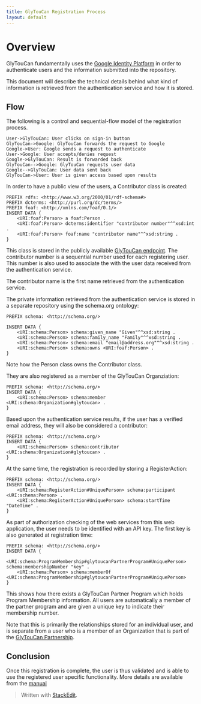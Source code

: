 ```yaml
---
title: GlyTouCan Registration Process
layout: default
---
```


# Overview

GlyTouCan fundamentally uses the [Google Identity Platform](https://developers.google.com/identity/) in order to authenticate users and the information submitted into the repository.

This document will describe the technical details behind what kind of information is retrieved from the authentication service and how it is stored.

## Flow

The following is a control and sequential-flow model of the registration process.

```sequence
User->GlyTouCan: User clicks on sign-in button
GlyTouCan->Google: GlyTouCan forwards the request to Google
Google->User: Google sends a request to authenticate
User->Google: User accepts/denies request
Google->GlyTouCan: Result is forwarded back
GlyTouCan-->Google: GlyTouCan requests user data
Google-->GlyTouCan: User data sent back
GlyTouCan->User: User is given access based upon results
```

In order to have a public view of the users, a Contributor class is created:
```
PREFIX rdfs: <http://www.w3.org/2000/01/rdf-schema#>
PREFIX dcterms: <http://purl.org/dc/terms/>
PREFIX foaf: <http://xmlns.com/foaf/0.1/>
INSERT DATA {
	<URI:foaf:Person> a foaf:Person .
	<URI:foaf:Person> dcterms:identifier "contributor number"^^xsd:int .
	<URI:foaf:Person> foaf:name "contributor name"^^xsd:string .
}
```

This class is stored in the publicly available [GlyTouCan endpoint](http://ts.glytoucan.org).
The contributor number is a sequential number used for each registering user.
This number is also used to associate the with the user data received from the authentication service.

The contributor name is the first name retrieved from the authentication service.

The private information retrieved from the authentication service is stored in a separate repository using the schema.org ontology:
```
PREFIX schema: <http://schema.org/>

INSERT DATA {
	<URI:schema:Person> schema:given_name "Given"^^xsd:string .
	<URI:schema:Person> schema:family_name "Family"^^xsd:string .
	<URI:schema:Person> schema:email "email@address.org"^^xsd:string .
	<URI:schema:Person> schema:owns <URI:foaf:Person> .
}
```
Note how the Person class owns the Contributor class.

They are also registered as a member of the GlyTouCan Organziation:
```
PREFIX schema: <http://schema.org/>
INSERT DATA {
	<URI:schema:Person> schema:member <URI:schema:Organization#glytoucan> .
}
```

Based upon the authentication service results, if the user has a verified email address, they will also be considered a contributor:
```
PREFIX schema: <http://schema.org/>
INSERT DATA {
	<URI:schema:Person> schema:contributor <URI:schema:Organization#glytoucan> .
}
```

At the same time, the registration is recorded by storing a RegisterAction:
```
PREFIX schema: <http://schema.org/>
INSERT DATA {
	<URI:schema:RegisterAction#UniquePerson> schema:participant <URI:schema:Person> .
	<URI:schema:RegisterAction#UniquePerson> schema:startTime "DateTime" .
}
```

As part of authorization checking of the web services from this web application, the user needs to be identified with an API key.  The first key is also generated at registration time:
```
PREFIX schema: <http://schema.org/>
INSERT DATA {
	<URI:schema:ProgramMembership#glytoucanPartnerProgram#UniquePerson> schema:membershipNumber "key" .
	<URI:schema:Person> schema:memberOf <URI:schema:ProgramMembership#glytoucanPartnerProgram#UniquePerson>
}
```

This shows how there exists a GlyTouCan Partner Program which holds Program Membership information.  All users are automatically a member of the partner program and are given a unique key to indicate their membership number.

Note that this is primarily the relationships stored for an individual user, and is separate from a user who is a member of an Organization that is part of the [GlyTouCan Partnership](/partner).

## Conclusion

Once this registration is complete, the user is thus validated and is able to use the registered user specific functionality.  More details are available from the [manual](/manual)











> Written with [StackEdit](https://stackedit.io/).